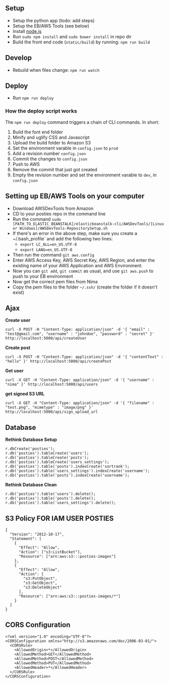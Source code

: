 ## Setup
- Setup the python app (todo: add steps)
- Setup the EB/AWS Tools (see below)
- Install [node.js](http://nodejs.org/)
- Run `sudo npm install` and `sudo bower install` in repo dir
- Build the front end code (`static/build`) by running: `npm run build`

## Develop
- Rebuild when files change: `npm run watch`

## Deploy
- Run `npm run deploy`

### How the deploy script works
The `npm run deploy` command triggers a chain of CLI commands. In short:
 1. Build the font end folder
 2. Minify and uglify CSS and Javascript
 3. Upload the build folder to Amazon S3
 4. Set the environment varable in `config.json` to `prod`
 5. Add a revision number `config.json`
 6. Commit the changes to `config.json`
 7. Push to AWS
 8. Remove the commit that just got created
 9. Empty the revision number and set the environment varable to `dev`, in `config.json`

## Setting up EB/AWS Tools on your computer
- Download AWSDevTools from Amazon
- CD to your posties repo in the command line
- Run the command `sudo [PATH_TO_ELASTIC_BEANSTALK]/elasticbeanstalk-cli/AWSDevTools/[Linux or Windows]/AWSDevTools-RepositorySetup.sh`
- If there's an error in the above step, make sure you create a ~/.bash_profile` and add the following two lines:
  - `export LC_ALL=en_US.UTF-8`
  - `export LANG=en_US.UTF-8`
- Then run the command `git aws.config`
- Enter AWS Access Key, AWS Secret Key, AWS Region, and enter the existing name of your AWS Application and AWS Environment.
- Now you can `git add`, `git commit` as usual, and use `git aws.push` to push to your EB environment
- Now get the correct pem files from Nima
- Copy the pem files to the folder `~/.ssh/` (create the folder if it doesn't exist)

## Ajax
**Create user**
```
curl -X POST -H "Content-Type: application/json" -d '{ "email" : "test@gmail.com", "username" : "johndoe", "password" : "secret" }' http://localhost:5000/api/createUser
```

**Create post**
```
curl -X POST -H "Content-Type: application/json" -d '{ "contentText" : "hello" }' http://localhost:5000/api/createPost
```

**Get user**
```
curl -X GET -H "Content-Type: application/json" -d '{ "username" : "nima" }' http://localhost:5000/api/users
```

**get signed S3 URL**
```
curl -X GET -H "Content-Type: application/json" -d '{ "filename" : "test.png", "mimetype" : "image/png" }' http://localhost:5000/api/sign_upload_url
```
## Database
**Rethink Database Setup**
```
r.dbCreate('posties');
r.db('posties').tableCreate('users');
r.db('posties').tableCreate('posts');
r.db('posties').tableCreate('users_settings');
r.db('posties').table('posts').indexCreate('sortrank');
r.db('posties').table('users_settings').indexCreate('username');
r.db('posties').table('posts').indexCreate('username');
```

**Rethink Database Clean**
```
r.db('posties').table('users').delete();
r.db('posties').table('posts').delete();
r.db('posties').table('users_settings').delete();
```

## S3 Policy FOR IAM USER POSTIES
```
{
  "Version": "2012-10-17",
  "Statement": [
    {
      "Effect": "Allow",
      "Action": ["s3:ListBucket"],
      "Resource": ["arn:aws:s3:::posties-images"]
    },
    {
      "Effect": "Allow",
      "Action": [
        "s3:PutObject",
        "s3:GetObject",
        "s3:DeleteObject"
      ],
      "Resource": ["arn:aws:s3:::posties-images/*"]
    }
  ]
}
```

## CORS Configuration
```
<?xml version="1.0" encoding="UTF-8"?>
<CORSConfiguration xmlns="http://s3.amazonaws.com/doc/2006-03-01/">
  <CORSRule>
    <AllowedOrigin>*</AllowedOrigin>
    <AllowedMethod>GET</AllowedMethod>
    <AllowedMethod>POST</AllowedMethod>
    <AllowedMethod>PUT</AllowedMethod>
    <AllowedHeader>*</AllowedHeader>
  </CORSRule>
</CORSConfiguration>
```
